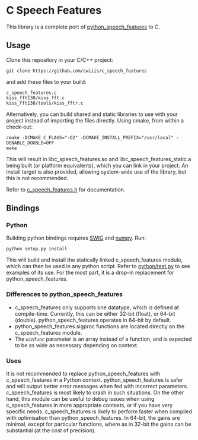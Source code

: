 # C Speech Features

This library is a complete port of [python_speech_features](https://github.com/jameslyons/python_speech_features) to C.

## Usage

Clone this repository in your C/C++ project:

```
git clone https://github.com/cwiiis/c_speech_features
```

and add these files to your build:

```
c_speech_features.c
kiss_fft130/kiss_fft.c
kiss_fft130/tools/kiss_fftr.c
```

Alternatively, you can build shared and static libraries to use with your project instead of importing the files directly. Using cmake, from within a check-out:

```
cmake -DCMAKE_C_FLAGS="-O2" -DCMAKE_INSTALL_PREFIX="/usr/local" -DENABLE_DOUBLE=OFF
make
```

This will result in libc_speech_features.so and libc_speech_features_static.a being built (or platform equivalents), which you can link in your project. An install target is also provided, allowing system-wide use of the library, but this is not recommended.

Refer to [c_speech_features.h](c_speech_features.h) for documentation.

## Bindings

### Python

Building python bindings requires [SWIG](http://www.swig.org/) and [numpy](http://www.numpy.org/). Run:

```
python setup.py install
```

This will build and install the statically linked c_speech_features module, which can then be used in any python script. Refer to [python/test.py](python/test.py) to see examples of its use. For the most part, it is a drop-in replacement for python_speech_features.

### Differences to python_speech_features

* c_speech_features only supports one datatype, which is defined at compile-time. Currently, this can be either 32-bit (float), or 64-bit (double). python_speech_features operates in 64-bit by default.
* python_speech_features.sigproc functions are located directly on the c_speech_features module.
* The `winfunc` parameter is an array instead of a function, and is expected to be as wide as necessary depending on context.

### Uses

It is not recommended to replace python_speech_features with c_speech_features in a Python context. python_speech_features is safer and will output better error messages when fed with incorrect parameters. c_speech_features is most likely to crash in such situations. On the other hand, this module can be useful to debug issues when using c_speech_features in more appropriate contexts, or if you have very specific needs. c_speech_features is likely to perform faster when compiled with optimisation than python_speech_features. In 64-bit, the gains are minimal, except for particular functions, where as in 32-bit the gains can be substantial (at the cost of precision).
